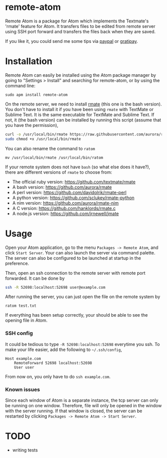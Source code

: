 # remote-atom

Remote Atom is a package for Atom which implements the Textmate's 'rmate'
feature for Atom. It transfers files to be edited from remote server using SSH
port forward and transfers the files back when they are saved.

If you like it, you could send me some tips via [paypal](https://www.paypal.com/cgi-bin/webscr?cmd=_donations&business=YAPVT8VB6RR9C&lc=US&item_name=tips&currency_code=USD&bn=PP%2dDonationsBF%3abtn_donateCC_LG%2egif%3aNonHosted) or [gratipay](https://gratipay.com/~randy3k/).


# Installation
Remote Atom can easily be installed using the Atom package manager by going to "Settings > Install" and searching for remote-atom, or by using the command line:

```
sudo apm install remote-atom
```

On the remote server, we need to install [rmate](https://github.com/aurora/rmate) (this one is the bash version). You don't have to install it if you have been using `rmate` with TextMate or Sublime Text.
It is the same executable for TextMate and Sublime Text. If not, it (the bash version) can be installed by running this script (assume that you have the permission),

```bash
curl -o /usr/local/bin/rmate https://raw.githubusercontent.com/aurora/rmate/master/rmate
sudo chmod +x /usr/local/bin/rmate
```

You can also rename the command to `ratom`

```
mv /usr/local/bin/rmate /usr/local/bin/ratom
```

If your remote system does not have `bash` (so what else does it have?), there are different versions of `rmate` to choose from:

- The official ruby version: https://github.com/textmate/rmate
- A bash version: https://github.com/aurora/rmate
- A perl version: https://github.com/davidolrik/rmate-perl
- A python version: https://github.com/sclukey/rmate-python
- A nim version: https://github.com/aurora/rmate-nim
- A C version: https://github.com/hanklords/rmate.c
- A node.js version: https://github.com/jrnewell/jmate

# Usage

Open your Atom application, go to the menu `Packages -> Remote Atom`,
and click `Start Server`. Your can also launch the server via command palette.
The server can also be configured to be launched at startup in the preference.

Then, open an ssh connection to the remote server with remote port forwarded.
It can be done by

```bash
ssh -R 52698:localhost:52698 user@example.com
```

After running the server, you can just open the file on the remote system by

```
ratom test.txt
```

If everything has been setup correctly, your should be able to see the opening file in Atom.

### SSH config
It could be tedious to type `-R 52698:localhost:52698` everytime you ssh. To make your
life easier, add the following to `~/.ssh/config`,

```
Host example.com
    RemoteForward 52698 localhost:52698
    User user
```

From now on, you only have to do `ssh example.com`.

### Known issues
Since each window of Atom is a separate instance, the tcp server can only be running
on one window. Therefore, file will only be opened in the window with the server running.
If that window is closed, the server can be restarted by clicking
`Packages -> Remote Atom -> Start Server`.


# TODO
- writing tests
